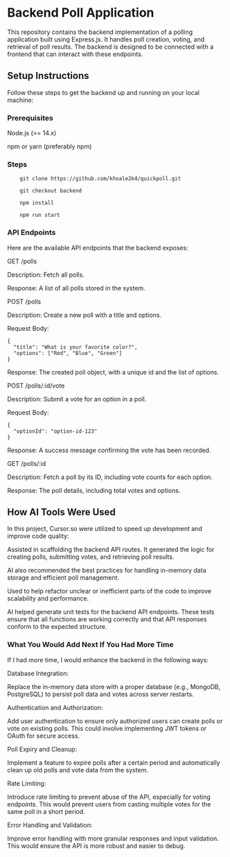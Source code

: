 # Backend Poll Application

This repository contains the backend implementation of a polling application built using Express.js. It handles poll creation, voting, and retrieval of poll results. The backend is designed to be connected with a frontend that can interact with these endpoints.

## Setup Instructions

Follow these steps to get the backend up and running on your local machine:

### Prerequisites

Node.js (>= 14.x)

npm or yarn (preferably npm)

### Steps

```
    git clone https://github.com/khoale2k4/quickpoll.git

    git checkout backend

    npm install

    npm run start
```
   
### API Endpoints

Here are the available API endpoints that the backend exposes:

GET /polls

Description: Fetch all polls.

Response: A list of all polls stored in the system.

POST /polls

Description: Create a new poll with a title and options.

Request Body:
```
{
  "title": "What is your favorite color?",
  "options": ["Red", "Blue", "Green"]
}
```

Response: The created poll object, with a unique id and the list of options.

POST /polls/:id/vote

Description: Submit a vote for an option in a poll.

Request Body:
```
{
  "optionId": "option-id-123"
}
```

Response: A success message confirming the vote has been recorded.

GET /polls/:id

Description: Fetch a poll by its ID, including vote counts for each option.

Response: The poll details, including total votes and options.

## How AI Tools Were Used

In this project, Cursor.so were utilized to speed up development and improve code quality:

Assisted in scaffolding the backend API routes. It generated the logic for creating polls, submitting votes, and retrieving poll results.

AI also recommended the best practices for handling in-memory data storage and efficient poll management.

Used to help refactor unclear or inefficient parts of the code to improve scalability and performance.

AI helped generate unit tests for the backend API endpoints. These tests ensure that all functions are working correctly and that API responses conform to the expected structure.


### What You Would Add Next If You Had More Time
If I had more time, I would enhance the backend in the following ways:

Database Integration:

Replace the in-memory data store with a proper database (e.g., MongoDB, PostgreSQL) to persist poll data and votes across server restarts.

Authentication and Authorization:

Add user authentication to ensure only authorized users can create polls or vote on existing polls. This could involve implementing JWT tokens or OAuth for secure access.

Poll Expiry and Cleanup:

Implement a feature to expire polls after a certain period and automatically clean up old polls and vote data from the system.

Rate Limiting:

Introduce rate limiting to prevent abuse of the API, especially for voting endpoints. This would prevent users from casting multiple votes for the same poll in a short period.

Error Handling and Validation:

Improve error handling with more granular responses and input validation. This would ensure the API is more robust and easier to debug.